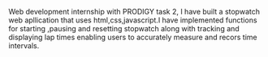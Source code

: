 Web development internship with PRODIGY task 2, I have built a stopwatch web apllication that uses html,css,javascript.I have implemented functions for starting ,pausing and resetting stopwatch along with tracking and displaying lap times enabling users to accurately measure and recors time intervals.
